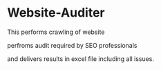# Website-Auditer

This performs crawling of website

perfroms audit required by SEO professionals

and delivers results in excel file including all issues.
